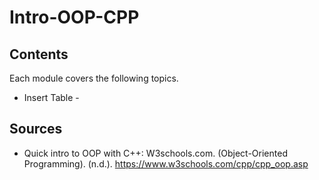# Intro-OOP-CPP

## Contents
Each module covers the following topics.

- Insert Table -



## Sources
* Quick intro to OOP with C++:
W3schools.com. (Object-Oriented Programming). (n.d.). https://www.w3schools.com/cpp/cpp_oop.asp
